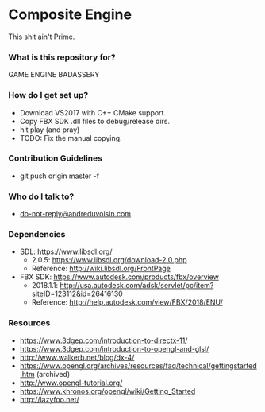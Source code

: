 # Composite Engine #

This shit ain't Prime.

### What is this repository for? ###

GAME ENGINE BADASSERY

### How do I get set up? ###

* Download VS2017 with C++ CMake support.
* Copy FBX SDK .dll files to debug/release dirs.
* hit play (and pray)
* TODO: Fix the manual copying.

### Contribution Guidelines ###

* git push origin master -f

### Who do I talk to? ###

* do-not-reply@andreduvoisin.com

### Dependencies ###

* SDL: https://www.libsdl.org/
	* 2.0.5: https://www.libsdl.org/download-2.0.php
	* Reference: http://wiki.libsdl.org/FrontPage
* FBX SDK: https://www.autodesk.com/products/fbx/overview
	* 2018.1.1: http://usa.autodesk.com/adsk/servlet/pc/item?siteID=123112&id=26416130
	* Reference: http://help.autodesk.com/view/FBX/2018/ENU/

### Resources ###

* https://www.3dgep.com/introduction-to-directx-11/
* https://www.3dgep.com/introduction-to-opengl-and-glsl/
* http://www.walkerb.net/blog/dx-4/
* https://www.opengl.org/archives/resources/faq/technical/gettingstarted.htm (archived)
* http://www.opengl-tutorial.org/
* https://www.khronos.org/opengl/wiki/Getting_Started
* http://lazyfoo.net/
